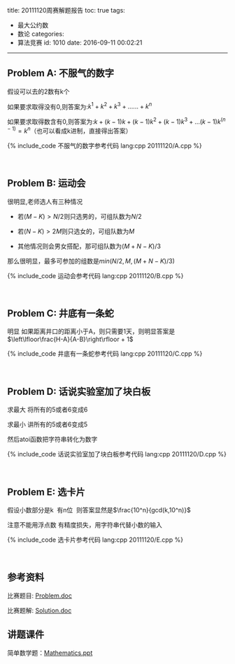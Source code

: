 title: 20111120周赛解题报告
toc: true
tags:
  - 最大公约数
  - 数论
categories:
  - 算法竞赛
id: 1010
date: 2016-09-11 00:02:21
---

## Problem A: 不服气的数字

假设可以去的2数有k个

如果要求取得没有0,则答案为:$k^1+k^2+k^3+......+k^n$

如果要求取得数含有0,则答案为:$k+{(k-1)}k+(k-1)k^2+(k-1)k^3+...(k-1)k^{(n-1)}=k^n$（也可以看成k进制，直接得出答案）

{% include_code 不服气的数字参考代码 lang:cpp 20111120/A.cpp %}

&nbsp;

<!--more-->

## Problem B: 运动会

很明显,老师选人有三种情况

- 若$(M-K)>N/2$则只选男的，可组队数为$N/2$

- 若$(N-K)>2M$则只选女的，可组队数为$M$

- 其他情况则会男女搭配，那可组队数为$(M+N-K)/3$

那么很明显，最多可参加的组数是$min(N/2,M,(M+N-K)/3)$

{% include_code 运动会参考代码 lang:cpp 20111120/B.cpp %}

&nbsp;

## Problem C: 井底有一条蛇

明显 如果距离井口的距离小于A，则只需要1天，则明显答案是$\left\lfloor\frac{H-A}{A-B}\right\rfloor + 1$

{% include_code 井底有一条蛇参考代码 lang:cpp 20111120/C.cpp %}

&nbsp;

## Problem D: 话说实验室加了块白板

求最大 将所有的5或者6变成6

求最小 讲所有的5或者6变成5

然后atoi函数把字符串转化为数字

{% include_code 话说实验室加了块白板参考代码 lang:cpp 20111120/D.cpp %}

&nbsp;

## Problem E: 选卡片

假设小数部分是k  有n位  则答案显然是$\frac{10^n}{gcd(k,10^n)}$

注意不能用浮点数 有精度损失，用字符串代替小数的输入

{% include_code 选卡片参考代码 lang:cpp 20111120/E.cpp %}

&nbsp;

## 参考资料

比赛题目: [Problem.doc](/assets/code/20111120/Problem.doc)

比赛题解: [Solution.doc](/assets/code/20111120/Solution.doc)

## 讲题课件

简单数学题：[Mathematics.ppt](/assets/code/20111120/Mathematics.ppt)